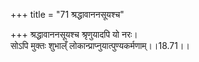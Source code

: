 +++
title = "71 श्रद्धावाननसूयश्च"

+++
श्रद्धावाननसूयश्च श्रृणुयादपि यो नरः।  
सोऽपि मुक्तः शुभाल्ँ लोकान्प्राप्नुयात्पुण्यकर्मणाम्।।18.71।।